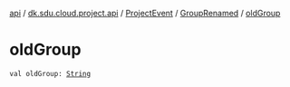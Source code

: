 [api](../../../index.md) / [dk.sdu.cloud.project.api](../../index.md) / [ProjectEvent](../index.md) / [GroupRenamed](index.md) / [oldGroup](./old-group.md)

# oldGroup

`val oldGroup: `[`String`](https://kotlinlang.org/api/latest/jvm/stdlib/kotlin/-string/index.html)
